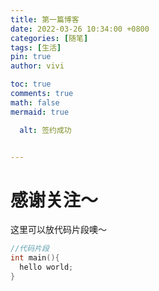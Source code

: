 ```yaml
---
title: 第一篇博客
date: 2022-03-26 10:34:00 +0800
categories: [随笔]
tags: [生活]
pin: true
author: vivi

toc: true
comments: true
math: false
mermaid: true

  alt: 签约成功


---
```


# 感谢关注～ 


这里可以放代码片段噢～

```c++
//代码片段
int main(){
  hello world;
}
```





